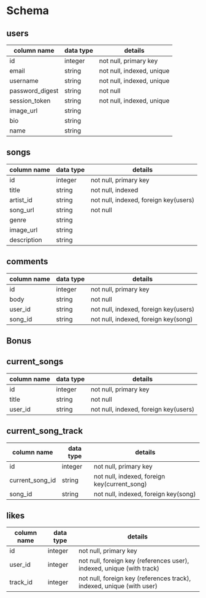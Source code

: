 # Schema

## users

column name     | data type | details
-----------     | --------- | -------
id              | integer   | not null, primary key
email           | string    | not null, indexed, unique
username        | string    | not null, indexed, unique
password_digest | string    | not null
session_token   | string    | not null, indexed, unique
image_url       | string    |
bio             | string    |
name            | string    |


## songs

column name     | data type | details
-----------     | --------- | -------
id              | integer   | not null, primary key
title           | string    | not null, indexed
artist_id       | string    | not null, indexed, foreign key(users)
song_url        | string    | not null
genre           | string    | 
image_url       | string    |
description     | string    |

## comments

column name     | data type | details
-----------     | --------- | -------
id              | integer   | not null, primary key
body            | string    | not null
user_id         | string    | not null, indexed, foreign key(users)
song_id         | string    | not null, indexed, foreign key(song)

## Bonus

## current_songs

column name     | data type | details
-----------     | --------- | -------
id              | integer   | not null, primary key
title           | string    | not null
user_id         | string    | not null, indexed, foreign key(users)


## current_song_track

column name     | data type | details
-----------     | --------- | -------
id              | integer   | not null, primary key
current_song_id     | string    | not null, indexed, foreign key(current_song)
song_id         | string    | not null, indexed, foreign key(song)

## likes

column name | data type | details
----------- | --------- | -------
id          |  integer  | not null, primary key
user_id     |  integer  | not null, foreign key (references user), indexed, unique (with track)
track_id    |  integer  | not null, foreign key (references track), indexed, unique (with user)